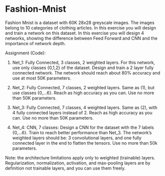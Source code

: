 # Fashion-Mnist

Fashion Mnist is a dataset with 60K 28x28 greyscale images. The images
belong to 10 categories of clothing articles. In this exercise you will design
and train a network on this dataset.
In this exercise you will design 4 networks, showing the difference
between Feed Forward and CNN and the importance of network depth.

Assignment (Code):
1. Net_1: Fully Connected, 3 classes, 2 weighted layers.
For this network, use only classes {0,1,2} of the dataset. Design and
train a 2 layer fully connected network. The network should reach
about 80% accuracy and use at most 50K parameters.

2. Net_2: Fully Connected, 7 classes, 2 weighted layers.
Same as (1), but use classes {0,…6}. Reach as high accuracy as you
can. Use no more than 50K parameters.

4. Net_3: Fully Connected, 7 classes, 4 weighted layers.
Same as (2), with 4 fully connected layers instead of 2. Reach as high
accuracy as you can. Use no more than 50K parameters.

5. Net_4: CNN, 7 classes:
Design a CNN for the dataset with the 7 labels {0,…6}. Train to reach
better performance than Net_3. The network’s weighted layers
should be: 3 convolutional layers, and one fully connected layer in
the end to flatten the tensors. Use no more than 50k parameters.


Note: the architecture limitations apply only to weighted (trainable)
layers. Regularization, normalization, activation, and max-pooling layers
are by definition not trainable layers, and you can use them freely.
